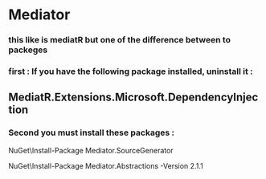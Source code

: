 # Mediator

### this like is mediatR but one of the difference between to packeges 

### first : If you have the following package installed, uninstall it :

## MediatR.Extensions.Microsoft.DependencyInjection

### Second you must install these packages :

NuGet\Install-Package Mediator.SourceGenerator 

NuGet\Install-Package Mediator.Abstractions -Version 2.1.1

